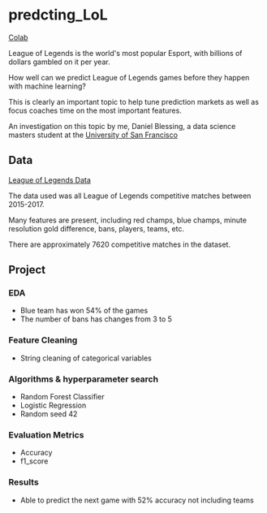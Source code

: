 # predcting_LoL
 
 
 [Colab](https://colab.research.google.com/drive/1ME9QJv7eDU4g6TIzE9rIMElCS6rpuLb3?usp=sharing)
 
 League of Legends is the world's most popular Esport, with billions of dollars gambled on it per year. 
 
 How well can we predict League of Legends games before they happen with machine learning?
 
 This is clearly an important topic to help tune prediction markets as well as focus coaches time on the most important features. 
 
 An investigation on this topic by me, Daniel Blessing, a data science masters student at the [University of San Francisco](https://www.usfca.edu/)
 
 ## Data
 
 [League of Legends Data](https://www.kaggle.com/chuckephron/leagueoflegends)
 
 The data used was all League of Legends competitive matches between 2015-2017. 
 
 Many features are present, including red champs, blue champs, minute resolution gold difference, bans, players, teams, etc.
 
 There are approximately 7620 competitive matches in the dataset. 
 
 ## Project 
 
 ### EDA
 - Blue team has won 54% of the games
 - The number of bans has changes from 3 to 5 
 
 ### Feature Cleaning
 - String cleaning of categorical variables
 
 ### Algorithms & hyperparameter search
 - Random Forest Classifier
 - Logistic Regression
 - Random seed 42

### Evaluation Metrics 
- Accuracy
- f1_score

### Results
- Able to predict the next game with 52% accuracy not including teams

 
